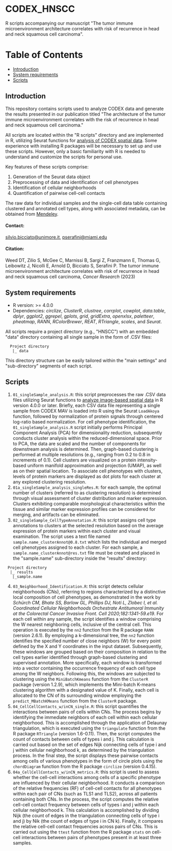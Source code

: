 # CODEX_HNSCC
R scripts accompanying our manuscript "The tumor immune microenvironment architecture correlates with risk of recurrence in head and neck squamous cell carcinoma".

# Table of Contents

- [Introduction](https://github.com/bicciatolab/CODEX_HNSCC#introduction)
- [System requirements](https://github.com/bicciatolab/CODEX_HNSCC#system-requirements)
- [Scripts](https://github.com/bicciatolab/CODEX_HNSCC#scripts)

## Introduction
This repository contains scripts used to analyze CODEX data and generate the results presented in our publication titled "The architecture of the tumor immune microenvironment correlates with the risk of recurrence in head and neck squamous cell carcinoma." 

All scripts are located within the "R scripts" directory and are implemented in R, utilizing Seurat functions for [analysis of CODEX spatial data](https://satijalab.org/seurat/articles/seurat5_spatial_vignette_2#human-lymph-node-akoya-codex-system). Some experience with installing R packages will be necessary to set up and use these scripts. However, only a basic familiarity with R is needed to understand and customize the scripts for personal use.

Key features of these scripts comprise:

1. Generation of the Seurat data object
2. Preprocessing of data and identification of cell phenotypes
3. Identification of cellular neighborhoods
4. Quantification of pairwise cell-cell contacts

The raw data for individual samples and the single-cell data table containing clustered and annotated cell types, along with associated metadata, can be obtained from [Mendeley](https://data.mendeley.com/datasets/t2yvtwnjx7).

#### Contact:

silvio.bicciato@unimore.it, pserafini@miami.edu

#### Citation:

Weed DT, Zilio S, McGee C, Marnissi B, Sargi Z, Franzmann E, Thomas G, Leibowitz J, Nicolli E, Arnold D, Bicciato S, Serafini P. The tumor immune microenvironment architecture correlates with risk of recurrence in head and neck squamous cell carcinoma, _Cancer Research_ (2023)

## System requirements
* R version: >= 4.0.0
* Dependencies: *circlize*, *ClusterR*, *clustree*, *corrplot*, *cowplot*, *data.table*, *dplyr*, *ggplot2*, *ggrepel*, *gplots*, *grid*, *gridExtra*, *openxlsx*, *paletteer*, *pheatmap*, *RANN*, *RColorBrewer*, *REAT*, *RTriangle*, *scales*, and *Seurat*.

All scripts require a project directory (e.g., "HNSCC") with an embedded "data" directory containing all single sample in the form of .CSV files:

```
  Project directory
   |_ data

```
This directory structure can be easily tailored within the "main settings" and "sub-directory" segments of each script.


## Scripts
1.	`01_singleSample_analysis.R`: this script preprocesses the raw .CSV data files utilizing Seurat functions to [analyze image-based spatial data](https://satijalab.org/seurat/articles/seurat5_spatial_vignette_2#human-lymph-node-akoya-codex-system) in R version 4.0.0 or later. Briefly, each CSV data file representing a single sample from CODEX MAV is loaded into R using the Seurat `LoadAkoya` function, followed by normalization of protein signals through centered log-ratio based normalization.
For cell phenotype identification, the `01_singleSample_analysis.R` script initially performs Principal Component Analysis (PCA) for dimensionality reduction, subsequently conducts cluster analysis within the reduced-dimensional space. Prior to PCA, the data are scaled and the number of components for downstream analysis is determined. Then, graph-based clustering is performed at multiple resolutions (e.g., ranging from 0.2 to 0.8 in increments of 0.1). Cell clusters are visualized on a protein intensity-based uniform manifold approximation and projection (UMAP), as well as on their spatial location. To associate cell phenotypes with clusters, levels of protein markers are displayed as dot plots for each cluster at any explored clustering resolution.
2. `01a_singleSample_analysis_singleRes.R`: for each sample, the optimal number of clusters (referred to as clustering resolution) is determined through visual assessment of cluster distribution and marker expression. Clusters exhibiting comparable morphological characteristics within the tissue and similar marker expression profiles can be considered for merging, and artifacts can be eliminated.
3. `02_singleSample_CellTypeAnnotation.R`: this script assigns cell type annotations to clusters at the selected resolution based on the average expression of protein markers within each cluster and visual examination. The script uses a text file named `sample.name_clusterAnnot@0.8.txt` which lists the individual and merged cell phenotypes assigned to each cluster. For each sample, a `sample.name_clusterAnnot@res.txt` file must be created and placed in the "sample.name" sub-directory inside the "results" directory:

 ```
  Project directory
   |_ results
    |_sample.name

 ```
 
4. `03_Neighborhood_Identification.R`: this script detects cellular neighborhoods (CNs), referring to regions characterized by a distinctive local composition of cell phenotypes, as demonstrated in the work by _Schürch CM, Bhate SS, Barlow GL, Phillips DJ, Noti L, Zlobec I, et al. Coordinated Cellular Neighborhoods Orchestrate Antitumoral Immunity at the Colorectal Cancer Invasive Front. Cell 2020;182:1341-59.e19_. For each cell within any sample, the script identifies a window comprising the W nearest neighboring cells, inclusive of the central cell. This operation is executed by the `nn2` function from the R package `RANN` (version 2.6.1). By employing a k-dimensional tree, the `nn2` function identifies the specified number of close neighbors (W) for every point defined by the X and Y coordinates in the input dataset. Subsequently, these windows are grouped based on their composition in relation to the cell types earlier identified through graph-based clustering and supervised annotation. More specifically, each window is transformed into a vector containing the occurrence frequency of each cell type among the W neighbors. Following this, the windows are subjected to clustering using the `MiniBatchKmeans` function from the `ClusterR` package (version 1.2.9), which implements the Mini-batch K-means clustering algorithm with a designated value of K. Finally, each cell is allocated to the CN of its surrounding window employing the `predict_MBatchKMeans` function from the `ClusterR` package.
5. `04_CellCellContacts_w/inCN_single.R`: this script quantifies the interactions between pairs of cells within CNs. The process begins by identifying the immediate neighbors of each cell within each cellular neighborhood. This is accomplished through the application of Delaunay triangulation, which is executed using the `triangulate` function from the R package `RTriangle` (version 1.6-0.11). Then, the script computes the count of contacts between cells of types i and j. This calculation is carried out based on the set of edges Nijk connecting cells of type i and j within cellular neighborhood k, as determined by the triangulation process. In the final step, the script displays these pairwise contacts among cells of various phenotypes in the form of circle plots using the `chordDiagram` function from the R package `circlize` (version 0.4.15).
6. `04a_CellCellContacts_w/inCN_metrics.R`: this script is used to assess whether the cell-cell interactions among cells of a specific phenotype are influenced by their cellular neighborhood. It conducts a comparison of the relative frequencies (RF) of cell-cell contacts  for all phenotypes within each pair of CNs (such as TLS1 and TLS2), across all patients containing both CNs. In the process, the script computes the relative cell-cell contact frequency between cells of types i and j within each cellular neighborhood k. This calculation is accomplished by dividing Nijk (the count of edges in the triangulation connecting cells of type i and j) by Nik (the count of edges of type i in CN k). Finally, it compares the relative cell-cell contact frequencies across pairs of CNs. This is carried out using the `ttest` function from the R package `stats` on cell-cell interactions between pairs of phenotypes present in at least three samples.
